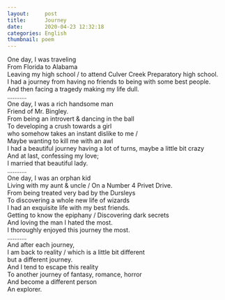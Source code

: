 ```yaml
---
layout:     post
title:      Journey
date:       2020-04-23 12:32:18
categories: English
thumbnail: poem
---
```


One day, I was traveling  
From Florida to Alabama  
Leaving my high school / to attend Culver Creek Preparatory high school.  
I had a journey from having no friends to being with some best people.  
And then facing a tragedy making my life dull.  
...........  
One day, I was a rich handsome man  
Friend of Mr. Bingley.  
From being an introvert & dancing in the ball  
To developing a crush towards a girl   
who somehow takes an instant dislike to me /   
Maybe wanting to kill me with an awl  
I had a beautiful journey having a lot of turns, maybe a little bit crazy   
And at last, confessing my love;  
I married that beautiful lady.  
...........  
One day, I was an orphan kid  
Living with my aunt & uncle / On a Number 4 Privet Drive.  
From being treated very bad by the Dursleys  
To discovering a whole new life of wizards  
I had an exquisite life with my best friends.   
Getting to know the epiphany / Discovering dark secrets   
And loving the man I hated the most.  
I thoroughly enjoyed this journey the most.  
...........  
And after each journey,  
I am back to reality / which is a little bit different  
but a different journey.  
And I tend to escape this reality  
To another journey of fantasy, romance, horror  
And become a different person  
An explorer.  